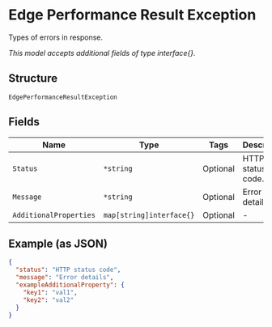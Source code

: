 
# Edge Performance Result Exception

Types of errors in response.

*This model accepts additional fields of type interface{}.*

## Structure

`EdgePerformanceResultException`

## Fields

| Name | Type | Tags | Description |
|  --- | --- | --- | --- |
| `Status` | `*string` | Optional | HTTP status code. |
| `Message` | `*string` | Optional | Error details. |
| `AdditionalProperties` | `map[string]interface{}` | Optional | - |

## Example (as JSON)

```json
{
  "status": "HTTP status code",
  "message": "Error details",
  "exampleAdditionalProperty": {
    "key1": "val1",
    "key2": "val2"
  }
}
```

